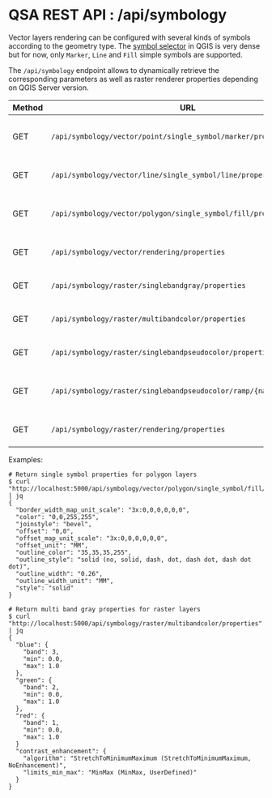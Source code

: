 # QSA REST API : /api/symbology

Vector layers rendering can be configured with several kinds of symbols
according to the geometry type. The [symbol selector](https://docs.qgis.org/3.34/en/docs/user_manual/style_library/symbol_selector.html)
in QGIS is very dense but for now, only `Marker`, `Line` and `Fill` simple
symbols are supported.

The `/api/symbology` endpoint allows to dynamically retrieve the corresponding
parameters as well as raster renderer properties depending on QGIS Server
version.

| Method  |                      URL                                                  |         Description                          |
|---------|---------------------------------------------------------------------------|----------------------------------------------|
| GET     | `/api/symbology/vector/point/single_symbol/marker/properties`             | Marker simple symbol properties              |
| GET     | `/api/symbology/vector/line/single_symbol/line/properties`                | Line simple symbol properties                |
| GET     | `/api/symbology/vector/polygon/single_symbol/fill/properties`             | Polygon simple symbol properties             |
| GET     | `/api/symbology/vector/rendering/properties`                              | Vector layer rendering properties            |
| GET     | `/api/symbology/raster/singlebandgray/properties`                         | Single band gray properties                  |
| GET     | `/api/symbology/raster/multibandcolor/properties`                         | Multi band color properties                  |
| GET     | `/api/symbology/raster/singlebandpseudocolor/properties`                  | Single band pseudocolor properties           |
| GET     | `/api/symbology/raster/singlebandpseudocolor/ramp/{name}/properties`      | Single band pseudocolor ramp properties      |
| GET     | `/api/symbology/raster/rendering/properties`                              | Raster layer rendering properties            |

Examples:

```` shell
# Return single symbol properties for polygon layers
$ curl "http://localhost:5000/api/symbology/vector/polygon/single_symbol/fill/properties" | jq
{
  "border_width_map_unit_scale": "3x:0,0,0,0,0,0",
  "color": "0,0,255,255",
  "joinstyle": "bevel",
  "offset": "0,0",
  "offset_map_unit_scale": "3x:0,0,0,0,0,0",
  "offset_unit": "MM",
  "outline_color": "35,35,35,255",
  "outline_style": "solid (no, solid, dash, dot, dash dot, dash dot dot)",
  "outline_width": "0.26",
  "outline_width_unit": "MM",
  "style": "solid"
}

# Return multi band gray properties for raster layers
$ curl "http://localhost:5000/api/symbology/raster/multibandcolor/properties" | jq
{
  "blue": {
    "band": 3,
    "min": 0.0,
    "max": 1.0
  },
  "green": {
    "band": 2,
    "min": 0.0,
    "max": 1.0
  },
  "red": {
    "band": 1,
    "min": 0.0,
    "max": 1.0
  }
  "contrast_enhancement": {
    "algorithm": "StretchToMinimumMaximum (StretchToMinimumMaximum, NoEnhancement)",
    "limits_min_max": "MinMax (MinMax, UserDefined)"
  }
}
````

